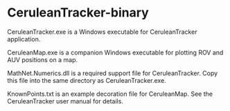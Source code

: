 # CeruleanTracker-binary
CeruleanTracker.exe is a Windows executable for CeruleanTracker application.

CeruleanMap.exe is a companion Windows executable for plotting ROV and AUV positions on a map.

MathNet.Numerics.dll is a required support file for CeruleanTracker. Copy this file into the same directory as CeruleanTracker.exe.

KnownPoints.txt is an example decoration file for CeruleanMap. See the CeruleanTracker user manual for details.
